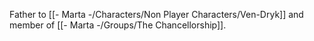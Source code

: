 Father to [[- Marta -/Characters/Non Player Characters/Ven-Dryk]] and member of [[- Marta -/Groups/The Chancellorship]].
